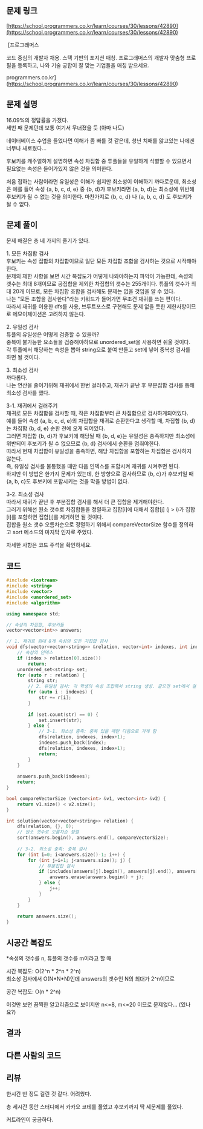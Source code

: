 ## 문제 링크

[https://school.programmers.co.kr/learn/courses/30/lessons/42890](https://school.programmers.co.kr/learn/courses/30/lessons/42890)

 [프로그래머스

코드 중심의 개발자 채용. 스택 기반의 포지션 매칭. 프로그래머스의 개발자 맞춤형 프로필을 등록하고, 나와 기술 궁합이 잘 맞는 기업들을 매칭 받으세요.

programmers.co.kr](https://school.programmers.co.kr/learn/courses/30/lessons/42890)

## 문제 설명

16.09%의 정답률을 가졌다.  
세번 째 문제던데 보통 여기서 무너졌을 듯 (아마 나도)

데이터베이스 수업을 들었다면 이해가 좀 빠를 것 같은데, 청년 치매를 앓고있는 나에겐 너무나 새로웠다...

후보키를 캐주얼하게 설명하면 속성 차집합 중 튜플들을 유일하게 식별할 수 있으면서 필요없는 속성은 들어가있지 않은 것을 의미한다.

처음 접하는 사람이라면 유일성은 이해가 쉽지만 최소성이 이해하기 까다로운데, 최소성은 예를 들어 속성 {a, b, c, d, e} 중 {b, d}가 후보키라면 {a, b, d}는 최소성에 위반해 후보키가 될 수 없는 것을 의미한다. 마찬가지로 {b, c, d} 나 {a, b, c, d} 도 후보키가 될 수 없다.

## 문제 풀이

문제 해결은 총 네 가지의 줄기가 있다.

1\. 모든 차집합 검사  
후보키는 속성 집합의 차집합이므로 일단 모든 차집합 조합을 검사하는 것으로 시작해야한다.  
문제의 제한 사항을 보면 시간 복잡도가 어떻게 나와야하는지 파악이 가능한데, 속성의 갯수는 최대 8개이므로 공집합을 제외한 차집합의 갯수는 255개이다. 튜플의 갯수가 최대 20개 이므로, 모든 차집합 조합을 검사해도 문제는 없을 것임을 알 수 있다.  
나는 "모든 조합을 검사한다"라는 키워드가 들어가면 무조건 재귀를 쓰는 편이다.  
따라서 재귀를 이용한 dfs를 사용, 브루트포스로 구현해도 문제 없을 듯한 제한사항이므로 메모이제이션은 고려하지 않는다.

2\. 유일성 검사  
튜플의 유일성은 어떻게 검증할 수 있을까?  
중복이 불가능한 요소들을 검증해야하므로 unordered\_set을 사용하면 쉬울 것이다.  
각 튜플에서 해당하는 속성을 뽑아 string으로 붙여 만들고 set에 넣어 중복성 검사를 하면 될 것이다.

3\. 최소성 검사  
까다롭다.   
나는 연산을 줄이기위해 재귀에서 한번 걸러주고, 재귀가 끝난 후 부분집합 검사를 통해 최소성 검사를 했다.

3-1. 재귀에서 걸러주기  
재귀로 모든 차집합을 검사할 때, 작은 차집합부터 큰 차집합으로 검사하게되어있다.  
예를 들어 속성 {a, b, c, d, e}의 차집합을 재귀로 순환한다고 생각할 때, 차집합 {b, d}는 차집합 {b, d, e} 순환 전에 오게 되어있다.  
그러면 차집합 {b, d}가 후보키에 해당될 때 {b, d, e}는 유일성은 충족하지만 최소성에 위반되어 후보키가 될 수 없으므로 {b, d} 검사에서 순환을 멈춰야한다.  
따라서 현재 차집합이 유일성을 충족하면, 해당 차집합을 포함하는 차집합은 검사하지 않는다.  
즉, 유일성 검사를 불통했을 때만 다음 인덱스를 포함시켜 재귀를 시켜주면 된다.  
하지만 이 방법은 한가지 문제가 있는데, 한 방향으로 검사하므로 {b, c}가 후보키일 때 {a, b, c}도 후보키에 포함시키는 것을 막을 방법이 없다. 

3-2. 최소성 검사  
따라서 재귀가 끝난 후 부분집합 검사를 해서 더 큰 집합을 제거해야한다.  
그러기 위해선 원소 갯수로 차집합들을 정렬하고 집합\[i\]에 대해서 집합\[j\] (j > i)가 집합\[i\]를 포함하면 집합\[j\]를 제거하면 될 것이다.  
집합을 원소 갯수 오름차순으로 정렬하기 위해서 compareVectorSize 함수를 정의하고 sort 메소드의 마지막 인자로 주었다.

자세한 사항은 코드 주석을 확인하세요.

## 코드

```cpp
#include <iostream>
#include <string>
#include <vector>
#include <unordered_set>
#include <algorithm>

using namespace std;

// 속성의 차집합, 후보키들
vector<vector<int>> answers;

// 1. 재귀로 최대 8개 속성의 모든 차집합 검사
void dfs(vector<vector<string>> &relation, vector<int> indexes, int index)  {
    // 속성의 인덱스
    if (index > relation[0].size())
        return;
    unordered_set<string> set;
    for (auto r : relation) {
        string str;
        // 2. 유일성 검사: 각 학생의 속성 조합해서 string 생성. 같으면 set에서 걸러질 것임
        for (auto i : indexes) {
            str += r[i];
        }
        
        if (set.count(str) == 0) {
            set.insert(str);
        } else {
            // 3-1. 최소성 충족: 중복 있을 때만 다음으로 가게 함
            dfs(relation, indexes, index+1);
            indexes.push_back(index);
            dfs(relation, indexes, index+1);
            return;
        }
    }
    
    answers.push_back(indexes);
    return;
}

bool compareVectorSize (vector<int> &v1, vector<int> &v2) {
    return v1.size() < v2.size();
}

int solution(vector<vector<string>> relation) {
    dfs(relation, {}, 0);
    // 원소 갯수로 오름차순 정렬
    sort(answers.begin(), answers.end(), compareVectorSize);
    
    // 3-2. 최소성 충족: 중복 검사
    for (int i=0; i<answers.size()-1; i++) {
        for (int j=i+1; j<answers.size(); j) {
            // 부분집합 검사
            if (includes(answers[j].begin(), answers[j].end(), answers[i].begin(), answers[i].end())) {
                answers.erase(answers.begin() + j);
            } else {
                j++;
            }
        }
    }
    
    return answers.size();
}
```

## 시공간 복잡도

\*속성의 갯수를 n, 튜플의 갯수를 m이라고 할 때

시간 복잡도: O(2^n \* 2^n \* 2^n)   
최소성 검사에서 O(N\*N\*N)인데 answers의 갯수인 N의 최대가 2^n이므로

공간 복잡도: O(n \* 2^n)

이것만 보면 끔찍한 알고리즘으로 보이지만 n<=8, m<=20 이므로 문제없다... (있나요?)

## 결과

## 다른 사람의 코드

## 리뷰

한시간 반 정도 걸린 것 같다. 어려웠다.

총 세시간 동안 스터디에서 카카오 코테를 풀었고 후보키까지 딱 세문제를 풀었다.

커트라인이 궁금하다.
